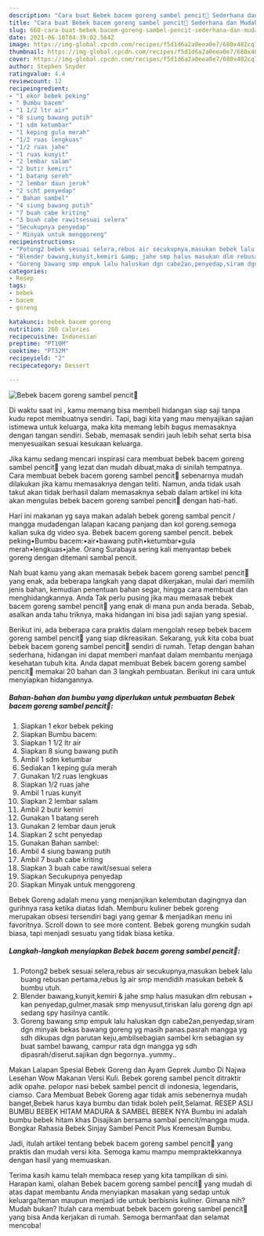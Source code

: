 ```yaml
---
description: "Cara buat Bebek bacem goreng sambel pencit🦆 Sederhana dan Mudah Dibuat"
title: "Cara buat Bebek bacem goreng sambel pencit🦆 Sederhana dan Mudah Dibuat"
slug: 668-cara-buat-bebek-bacem-goreng-sambel-pencit-sederhana-dan-mudah-dibuat
date: 2021-06-10T04:39:02.564Z
image: https://img-global.cpcdn.com/recipes/f5d1d6a2a0eea0e7/680x482cq70/bebek-bacem-goreng-sambel-pencit🦆-foto-resep-utama.jpg
thumbnail: https://img-global.cpcdn.com/recipes/f5d1d6a2a0eea0e7/680x482cq70/bebek-bacem-goreng-sambel-pencit🦆-foto-resep-utama.jpg
cover: https://img-global.cpcdn.com/recipes/f5d1d6a2a0eea0e7/680x482cq70/bebek-bacem-goreng-sambel-pencit🦆-foto-resep-utama.jpg
author: Stephen Snyder
ratingvalue: 4.4
reviewcount: 12
recipeingredient:
- "1 ekor bebek peking"
- " Bumbu bacem"
- "1 1/2 ltr air"
- "8 siung bawang putih"
- "1 sdm ketumbar"
- "1 keping gula merah"
- "1/2 ruas lengkuas"
- "1/2 ruas jahe"
- "1 ruas kunyit"
- "2 lembar salam"
- "2 butir kemiri"
- "1 batang sereh"
- "2 lembar daun jeruk"
- "2 scht penyedap"
- " Bahan sambel"
- "4 siung bawang putih"
- "7 buah cabe kriting"
- "3 buah cabe rawitsesuai selera"
- "Secukupnya penyedap"
- " Minyak untuk menggoreng"
recipeinstructions:
- "Potong2 bebek sesuai selera,rebus air secukupnya,masukan bebek lalu buang rebusan pertama,rebus lg air smp mendidih masukan bebek &amp; bumbu utuh."
- "Blender bawang,kunyit,kemiri &amp; jahe smp halus masukan dlm rebusan + kan penyedap,gulmer,masak smp menyusut,tiriskan lalu goreng dgn api sedang spy hasilnya cantik."
- "Goreng bawang smp empuk lalu haluskan dgn cabe2an,penyedap,siram dgn minyak bekas bawang goreng yg masih panas.pasrah mangga yg sdh dikupas dgn parutan keju,ambilsebagian sambel krn sebagian sy buat sambel bawang, campur rata dgn mangga yg sdh dipasrah/diserut.sajikan dgn begornya..yummy.."
categories:
- Resep
tags:
- bebek
- bacem
- goreng

katakunci: bebek bacem goreng 
nutrition: 260 calories
recipecuisine: Indonesian
preptime: "PT10M"
cooktime: "PT32M"
recipeyield: "2"
recipecategory: Dessert

---
```



![Bebek bacem goreng sambel pencit🦆](https://img-global.cpcdn.com/recipes/f5d1d6a2a0eea0e7/680x482cq70/bebek-bacem-goreng-sambel-pencit🦆-foto-resep-utama.jpg)

Di waktu  saat ini , kamu memang bisa membeli hidangan siap saji tanpa kudu repot membuatnya sendiri. Tapi, bagi kita yang mau menyajikan sajian istimewa untuk keluarga, maka kita memang lebih bagus memasaknya dengan tangan sendiri. Sebab, memasak sendiri jauh lebih sehat serta bisa menyesuaikan sesuai kesukaan keluarga.

Jika kamu sedang mencari inspirasi cara membuat bebek bacem goreng sambel pencit🦆 yang lezat dan mudah dibuat,maka di sinilah tempatnya. Cara membuat bebek bacem goreng sambel pencit🦆  sebenarnya mudah dilakukan jika kamu memasaknya dengan teliti. Namun, anda tidak usah takut akan tidak berhasil dalam memasaknya 
sebab dalam artikel ini kita akan mengulas bebek bacem goreng sambel pencit🦆 dengan hati-hati.  

Hari ini makanan yg saya makan adalah bebek goreng sambal pencit / mangga mudadengan lalapan kacang panjang dan kol goreng.semoga kalian suka dg video sya. Bebek bacem goreng sambel pencit. bebek peking•Bumbu bacem:•air•bawang putih•ketumbar•gula merah•lengkuas•jahe. Orang Surabaya sering kali menyantap bebek goreng dengan ditemani sambal pencit.

Nah buat kamu yang akan memasak bebek bacem goreng sambel pencit🦆 yang enak, ada beberapa langkah yang dapat dikerjakan, mulai dari memilih jenis bahan, kemudian penentuan bahan segar, hingga cara membuat dan menghidangkannya. Anda Tak perlu pusing jika mau memasak bebek bacem goreng sambel pencit🦆 yang enak di mana pun anda berada. Sebab, asalkan anda  tahu triknya, maka hidangan ini bisa jadi sajian yang spesial.

Berikut ini, ada beberapa cara praktis  dalam mengolah resep bebek bacem goreng sambel pencit🦆 yang siap dikreasikan. Sekarang, yuk kita coba buat bebek bacem goreng sambel pencit🦆 sendiri di rumah. Tetap dengan bahan sederhana, hidangan ini dapat memberi manfaat dalam membantu menjaga kesehatan tubuh kita. Anda dapat membuat Bebek bacem goreng sambel pencit🦆 memakai 20 bahan dan 3 langkah pembuatan. Berikut ini cara untuk menyiapkan hidangannya.

<!--inarticleads1-->

##### Bahan-bahan dan bumbu yang diperlukan untuk pembuatan Bebek bacem goreng sambel pencit🦆:

1. Siapkan 1 ekor bebek peking
1. Siapkan  Bumbu bacem:
1. Siapkan 1 1/2 ltr air
1. Siapkan 8 siung bawang putih
1. Ambil 1 sdm ketumbar
1. Sediakan 1 keping gula merah
1. Gunakan 1/2 ruas lengkuas
1. Siapkan 1/2 ruas jahe
1. Ambil 1 ruas kunyit
1. Siapkan 2 lembar salam
1. Ambil 2 butir kemiri
1. Gunakan 1 batang sereh
1. Gunakan 2 lembar daun jeruk
1. Siapkan 2 scht penyedap
1. Gunakan  Bahan sambel:
1. Ambil 4 siung bawang putih
1. Ambil 7 buah cabe kriting
1. Siapkan 3 buah cabe rawit/sesuai selera
1. Siapkan Secukupnya penyedap
1. Siapkan  Minyak untuk menggoreng


Bebek Goreng adalah menu yang menjanjikan kelembutan dagingnya dan gurihnya rasa ketika diatas lidah. Memburu kuliner bebek goreng merupakan obsesi tersendiri bagi yang gemar &amp; menjadikan menu ini favoritnya. Scroll down to see more content. Bebek goreng mungkin sudah biasa, tapi menjadi sesuatu yang tidak biasa ketika. 

<!--inarticleads2-->

##### Langkah-langkah menyiapkan Bebek bacem goreng sambel pencit🦆:

1. Potong2 bebek sesuai selera,rebus air secukupnya,masukan bebek lalu buang rebusan pertama,rebus lg air smp mendidih masukan bebek &amp; bumbu utuh.
1. Blender bawang,kunyit,kemiri &amp; jahe smp halus masukan dlm rebusan + kan penyedap,gulmer,masak smp menyusut,tiriskan lalu goreng dgn api sedang spy hasilnya cantik.
1. Goreng bawang smp empuk lalu haluskan dgn cabe2an,penyedap,siram dgn minyak bekas bawang goreng yg masih panas.pasrah mangga yg sdh dikupas dgn parutan keju,ambilsebagian sambel krn sebagian sy buat sambel bawang, campur rata dgn mangga yg sdh dipasrah/diserut.sajikan dgn begornya..yummy..


Makan Lalapan Spesial Bebek Goreng dan Ayam Geprek Jumbo Di Najwa Lesehan Wow Makanan Versi Kuli. Bebek goreng sambel pencit ditraktir adik opahe. pelopor nasi bebek sambel pencit di indonesia, legendaris, ciamso. Cara Membuat Bebek Goreng agar tidak amis sebenernya mudah banget,Bebek harus kaya bumbu dan tidak boleh pelit,Selamat. RESEP ASLI BUMBU BEBEK HITAM MADURA &amp; SAMBEL BEBEK NYA Bumbu ini adalah bumbu bebek hitam khas Disajikan bersama sambal pencit/mangga muda. Bongkar Rahasia Bebek Sinjay Sambel Pencit Plus Kremesan Bumbu. 

Jadi, itulah artikel tentang  bebek bacem goreng sambel pencit🦆  yang praktis dan mudah versi kita. Semoga kamu mampu mempraktekkannya dengan hasil yang memuaskan. 

Terima kasih kamu telah membaca resep yang kita tampilkan di sini. Harapan kami, olahan  Bebek bacem goreng sambel pencit🦆 yang mudah di atas dapat membantu Anda menyiapkan masakan yang sedap untuk keluarga/teman maupun menjadi ide untuk berbisnis kuliner. Gimana nih? Mudah bukan? Itulah cara membuat bebek bacem goreng sambel pencit🦆 yang bisa Anda kerjakan di rumah. Semoga bermanfaat dan selamat mencoba!

